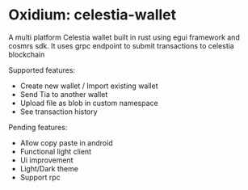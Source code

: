 # Oxidium: celestia-wallet
A multi platform Celestia wallet built in rust using egui framework and cosmrs sdk. It uses grpc endpoint to submit transactions to celestia blockchain

Supported features:
- Create new wallet / Import existing wallet
- Send Tia to another wallet
- Upload file as blob in custom namespace
- See transaction history

Pending features:
- Allow copy paste in android
- Functional light client
- Ui improvement
- Light/Dark theme
- Support rpc 



